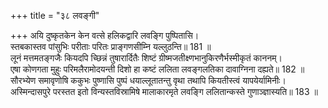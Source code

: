 +++
title = "३८ लवङ्गी"

+++
अयि दुष्कृतकेन केन वत्से हलिकद्वारि लवङ्गि पुष्पितासि।  
स्तबकास्तव पांसुभिः परीताः परितः प्राङ्गणसीम्नि यल्लुठन्ति॥ 181 ॥  
लूनं मत्तमतङ्गजैः कियदपि च्छिन्नं तुषारार्दितैः शिष्टं ग्रीष्मजतीक्ष्णभानुकिरणैर्भस्मीकृतं काननम्।  
एषा कोणगता मुहुः परिमलैरामोदयन्ती दिशो हा कष्टं ललिता लवङ्गलतिका दावाग्निना दह्यते॥ 182 ॥  
सौरभ्येण समावृणोषि ककुभः पुष्णासि पुष्पं धयाल्लूतातन्तु वृथा तथापि कियतीस्त्वं यापयेर्यामिनीः।  
अस्मिन्दासपुरे परस्तत इतो विन्यस्तविस्रामिषे मालाकारमृते लवङ्गि ललितान्कस्ते गुणाञ्ज्ञास्यति॥ 183 ॥  